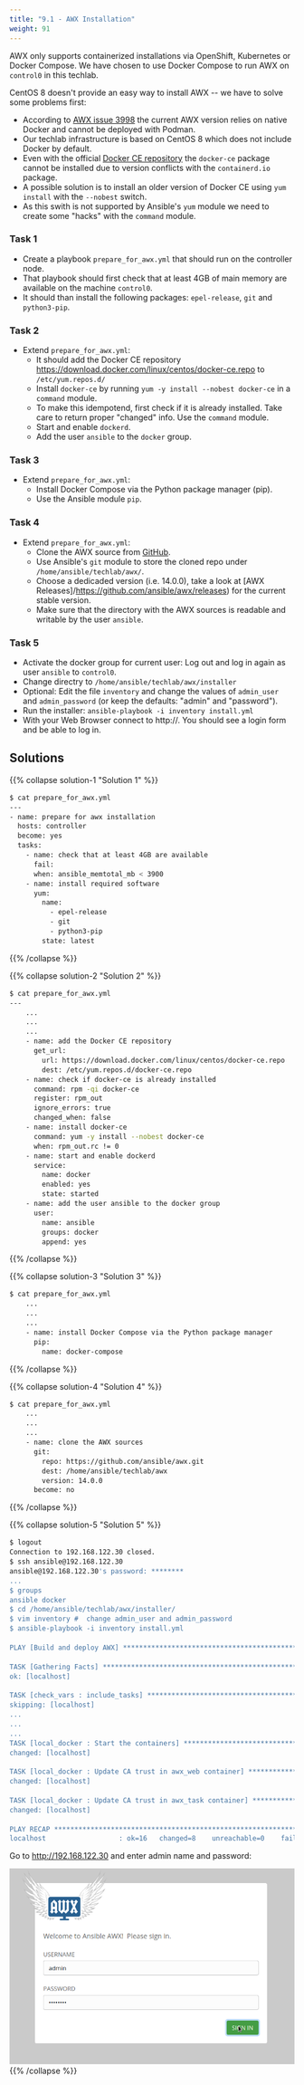 ```yaml
---
title: "9.1 - AWX Installation"
weight: 91
---
```


AWX only supports containerized installations via OpenShift, Kubernetes or Docker Compose. We have chosen to use Docker Compose to run AWX on `control0` in this techlab.

CentOS 8 doesn't provide an easy way to install AWX -- we have to solve some problems first:

* According to [AWX issue 3998](https://github.com/ansible/awx/issues/3998) the current  AWX version relies on native Docker and cannot be deployed with Podman.
* Our techlab infrastructure is based on CentOS 8 which does not include Docker by default.
* Even with the official [Docker CE repository](https://download.docker.com/linux/centos/docker-ce.repo) the `docker-ce` package cannot be installed due to version conflicts with the `containerd.io` package.
* A possible solution is to install an older version of Docker CE using `yum install` with the `--nobest` switch.
* As this swith is not supported by Ansible's `yum` module we need to create some "hacks" with the `command` module.

### Task 1

- Create a playbook `prepare_for_awx.yml` that should run on the controller node.
- That playbook should first check that at least 4GB of main memory are available on the machine `control0`.
- It should than install the following packages: `epel-release`,  `git` and  `python3-pip`.
          
### Task 2

- Extend `prepare_for_awx.yml`:
  - It should add the Docker CE repository https://download.docker.com/linux/centos/docker-ce.repo to `/etc/yum.repos.d/`
  - Install `docker-ce` by running `yum -y install --nobest docker-ce` in a `command` module.
  - To make this idempotend, first check if it is already installed. Take care to return proper "changed" info. Use the `command` module.
  - Start and enable `dockerd`.
  - Add the user `ansible` to the `docker` group.

### Task 3

- Extend `prepare_for_awx.yml`:
  - Install Docker Compose via the Python package manager (pip).
  - Use the  Ansible module `pip`.

### Task 4

- Extend `prepare_for_awx.yml`:
  - Clone the AWX source from [GitHub](https://github.com/ansible/awx.git).
  - Use Ansible's `git` module to store the cloned repo under `/home/ansible/techlab/awx/`.
  - Choose a dedicaded version (i.e. 14.0.0), take a look at [AWX Releases]/https://github.com/ansible/awx/releases) for the current stable version.
  - Make sure that the directory with the AWX sources is readable and writable by the user `ansible`.

### Task 5

- Activate the docker group for current user: Log out and log in again as user `ansible` to `control0`.
- Change directry to `/home/ansible/techlab/awx/installer`
- Optional: Edit the file `inventory` and change the values of `admin_user` and `admin_password` (or keep the defaults: "admin" and "password").
- Run the installer: `ansible-playbook -i inventory install.yml`
- With your Web Browser connect to http://<IP of control0>. You should see a login form and be able to log in.

## Solutions
{{% collapse solution-1 "Solution 1" %}}
```bash
$ cat prepare_for_awx.yml
---
- name: prepare for awx installation
  hosts: controller
  become: yes
  tasks:
    - name: check that at least 4GB are available
      fail:
      when: ansible_memtotal_mb < 3900
    - name: install required software
      yum:
        name:
          - epel-release
          - git
          - python3-pip
        state: latest
```
{{% /collapse %}}

{{% collapse solution-2 "Solution 2" %}}
```bash
$ cat prepare_for_awx.yml
---
    ...
    ...
    ...
    - name: add the Docker CE repository
      get_url:
        url: https://download.docker.com/linux/centos/docker-ce.repo
        dest: /etc/yum.repos.d/docker-ce.repo
    - name: check if docker-ce is already installed
      command: rpm -qi docker-ce
      register: rpm_out
      ignore_errors: true
      changed_when: false
    - name: install docker-ce
      command: yum -y install --nobest docker-ce
      when: rpm_out.rc != 0
    - name: start and enable dockerd
      service:
        name: docker
        enabled: yes
        state: started
    - name: add the user ansible to the docker group
      user:
        name: ansible
        groups: docker
        append: yes
```
{{% /collapse %}}

{{% collapse solution-3 "Solution 3" %}}
```bash
$ cat prepare_for_awx.yml
    ...
    ...
    ...
    - name: install Docker Compose via the Python package manager
      pip:
        name: docker-compose
```
{{% /collapse %}}

{{% collapse solution-4 "Solution 4" %}}
```bash
$ cat prepare_for_awx.yml
    ...
    ...
    ...
    - name: clone the AWX sources
      git:
        repo: https://github.com/ansible/awx.git
        dest: /home/ansible/techlab/awx
        version: 14.0.0
      become: no
```
{{% /collapse %}}


{{% collapse solution-5 "Solution 5" %}}
```bash
$ logout 
Connection to 192.168.122.30 closed.
$ ssh ansible@192.168.122.30
ansible@192.168.122.30's password: ********
...
$ groups
ansible docker
$ cd /home/ansible/techlab/awx/installer/
$ vim inventory #  change admin_user and admin_password
$ ansible-playbook -i inventory install.yml

PLAY [Build and deploy AWX] ******************************************************************************************************************************************************************

TASK [Gathering Facts] ***********************************************************************************************************************************************************************
ok: [localhost]

TASK [check_vars : include_tasks] ************************************************************************************************************************************************************
skipping: [localhost]
...
...
...
TASK [local_docker : Start the containers] ***************************************************************************************************************************************************
changed: [localhost]

TASK [local_docker : Update CA trust in awx_web container] ***********************************************************************************************************************************
changed: [localhost]

TASK [local_docker : Update CA trust in awx_task container] **********************************************************************************************************************************
changed: [localhost]

PLAY RECAP ***********************************************************************************************************************************************************************************
localhost                  : ok=16   changed=8    unreachable=0    failed=0    skipped=86   rescued=0    ignored=0   
```

Go to http://192.168.122.30 and enter admin name and password:

![AWX Login](awx001.png)
{{% /collapse %}}
